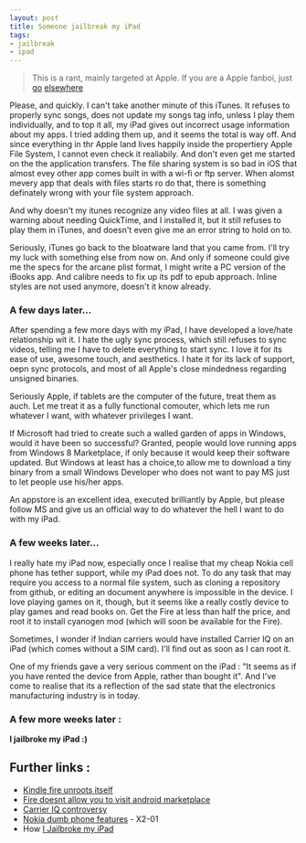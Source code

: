 ```yaml
---
layout: post
title: Someone jailbreak my iPad
tags:
- jailbreak
- ipad
---
```


>This is a rant, mainly targeted at Apple. If you are a Apple fanboi, just [go](https://daringfireball.net) [elsewhere](https://www.eff.org/)

Please, and quickly. I can't take another minute of this iTunes. It refuses to properly sync songs, does not update my songs tag info, unless I play them individually, and to top it all, my iPad gives out incorrect usage information about my apps. I tried adding them up, and it seems the total is way off. And since everything in thr Apple land lives happily inside the propertiery Apple File System, I cannot even check it realiabily. And don't even get me started on the the application transfers. The file sharing system is so bad in iOS that almost evey other app comes built in with a wi-fi or ftp server. When alomst mevery app that deals with files starts ro do that, there is something definately wrong with your file system approach.

And why doesn't my itunes recognize any video files at all. I was given a warning about needing QuickTime, and I installed it, but it still refuses to play them in iTunes, and doesn't even give me an error string to hold on to.

Seriously, iTunes go back to the bloatware land that you came from. I'll try my luck with something else from now on. And only if someone could give me the specs for the arcane plist format, I might write a PC version of the iBooks app. And calibre needs to fix up its pdf to epub approach. Inline styles are not used anymore, doesn't it know already.

### A few days later...

After spending a few more days with my iPad, I have developed a love/hate relationship wit it. I hate the ugly sync process, which still refuses to sync videos, telling me I have to delete everything to start sync. I love it for its ease of use, awesome touch, and aesthetics. I hate it for its lack of support, oepn sync protocols, and most of all Apple's close mindedness regarding unsigned binaries.

Seriously Apple, if tablets are the computer of the future, treat them as auch. Let me treat it as a fully functional comouter, which lets me run whatever I want, with whatever privileges I want.

If Microsoft had tried to create such a walled garden of apps in Windows, would it have been so successful? Granted, people would love running apps from Windows 8 Marketplace, if only because it would keep their software updated. But Windows at least has a choice,to allow me to download a tiny binary from a small Windows Developer who does not want to pay MS just to let people use his/her apps.

An appstore is an excellent idea, executed brilliantly by Apple, but please follow MS and give us an official way to do whatever the hell I want to do with my iPad.

### A few weeks later...

I really hate my iPad now, especially once I realise that my cheap Nokia cell phone has tether support, while my iPad does not.  To do any task that may require you access to a normal file system, such as cloning a repository from github, or editing an document anywhere is impossible in the device. I love playing games on it, though, but it seems like a really costly device to play games and read books on. Get the Fire at less than half the price, and root it to install cyanogen mod (which will soon be available for the Fire).

Sometimes, I wonder if Indian carriers would have installed Carrier IQ on an iPad (which comes without a SIM card). I'll find out as soon as I can root it.

One of my friends gave a very serious comment on the iPad : "It seems as if you have rented the device from Apple, rather than bought it". And I've come to realise that its a reflection of the sad state that the electronics manufacturing industry is in today.


### A few more weeks later :

**I jailbroke my iPad :)**


## Further links :

- [Kindle fire unroots itself](http://gizmodo.com/5863640)
- [Fire doesnt allow you to visit android marketplace](http://www.theverge.com/2011/12/16/2642039/)
- [Carrier IQ controversy](http://lifehacker.com/5863895/)
- [Nokia dumb phone features](http://www.gsmarena.com/nokia_x2_01-3610.php) - X2-01
- How [I Jailbroke my iPad](http://cydiablog.com/category/jailbreak/)

